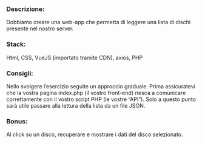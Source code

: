 ### Descrizione:
Dobbiamo creare una web-app che permetta di leggere una lista di dischi presente nel nostro server.

### Stack:
Html, CSS, VueJS (importato tramite CDN), axios, PHP

### Consigli:
Nello svolgere l’esercizio seguite un approccio graduale.
Prima assicuratevi che la vostra pagina index.php (il vostro front-end) riesca a comunicare correttamente con il vostro script PHP (le vostre “API”).
Solo a questo punto sarà utile passare alla lettura della lista da un file JSON.

### Bonus:
Al click su un disco, recuperare e mostrare i dati del disco selezionato.
